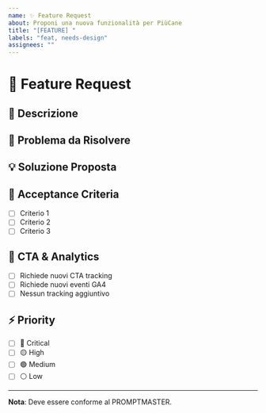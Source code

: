 ```yaml
---
name: ✨ Feature Request
about: Proponi una nuova funzionalità per PiùCane
title: "[FEATURE] "
labels: "feat, needs-design"
assignees: ""
---
```


# 🚀 Feature Request

## 📝 Descrizione
<!-- Descrivi la nuova funzionalità -->

## 🎯 Problema da Risolvere
<!-- Che problema risolve questa feature? -->

## 💡 Soluzione Proposta
<!-- Come dovrebbe funzionare? -->

## 🧪 Acceptance Criteria
- [ ] Criterio 1
- [ ] Criterio 2
- [ ] Criterio 3

## 🎯 CTA & Analytics
- [ ] Richiede nuovi CTA tracking
- [ ] Richiede nuovi eventi GA4
- [ ] Nessun tracking aggiuntivo

## ⚡ Priority
- [ ] 🔴 Critical
- [ ] 🟡 High  
- [ ] 🟢 Medium
- [ ] ⚪ Low

---
**Nota**: Deve essere conforme al PROMPTMASTER.
